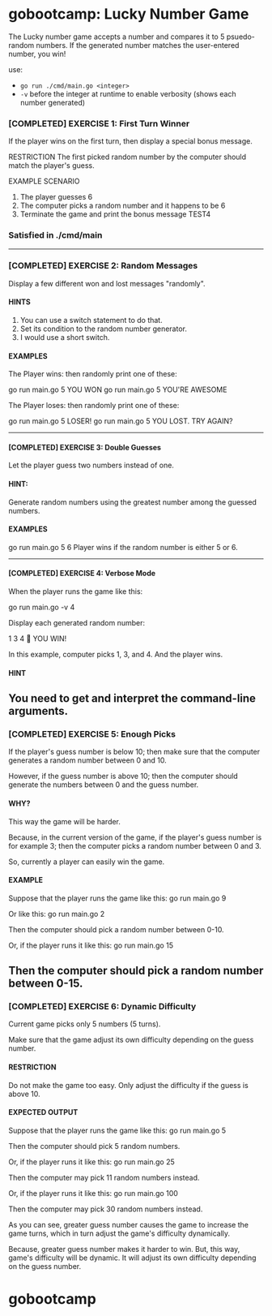 # gobootcamp: Lucky Number Game

The Lucky number game accepts a number and compares it to 5 psuedo-random numbers. If the generated number matches the user-entered number, you win!

use:
* `go run ./cmd/main.go <integer>`
* `-v` before the integer at runtime to enable verbosity (shows each number generated)

### [COMPLETED] EXERCISE 1: First Turn Winner
If the player wins on the first turn, then display
a special bonus message.

RESTRICTION
The first picked random number by the computer should
match the player's guess.

EXAMPLE SCENARIO
1. The player guesses 6
2. The computer picks a random number and it happens to be 6
3. Terminate the game and print the bonus message
TEST4
 
### Satisfied in ./cmd/main
 
---------------------------------------------------------
### [COMPLETED] EXERCISE 2: Random Messages

Display a few different won and lost messages "randomly".

#### HINTS
1. You can use a switch statement to do that.
2. Set its condition to the random number generator.
3. I would use a short switch.

#### EXAMPLES
The Player wins: then randomly print one of these:

go run main.go 5
   YOU WON
go run main.go 5
   YOU'RE AWESOME

The Player loses: then randomly print one of these:

go run main.go 5
   LOSER!
go run main.go 5
   YOU LOST. TRY AGAIN?

---------------------------------------------------------
#### [COMPLETED] EXERCISE 3: Double Guesses

Let the player guess two numbers instead of one.

#### HINT:
Generate random numbers using the greatest number
among the guessed numbers.

#### EXAMPLES
go run main.go 5 6
Player wins if the random number is either 5 or 6.

---------------------------------------------------------
#### [COMPLETED] EXERCISE 4: Verbose Mode

When the player runs the game like this:

go run main.go -v 4

Display each generated random number:

   1 3 4 🎉  YOU WIN!

In this example, computer picks 1, 3, and 4. And the player wins.

#### HINT
You need to get and interpret the command-line arguments.
---------------------------------------------------------

### [COMPLETED] EXERCISE 5: Enough Picks

If the player's guess number is below 10;
then make sure that the computer generates a random
number between 0 and 10.

However, if the guess number is above 10; then the
computer should generate the numbers
between 0 and the guess number.

#### WHY?
This way the game will be harder.

Because, in the current version of the game, if
the player's guess number is for example 3; then the
computer picks a random number between 0 and 3.

So, currently a player can easily win the game.

#### EXAMPLE
Suppose that the player runs the game like this:
  go run main.go 9

Or like this:
  go run main.go 2

  Then the computer should pick a random number
  between 0-10.

Or, if the player runs it like this:
  go run main.go 15

  Then the computer should pick a random number
  between 0-15.
--------------------------------------------------------
### [COMPLETED] EXERCISE 6: Dynamic Difficulty

Current game picks only 5 numbers (5 turns).

Make sure that the game adjust its own difficulty
depending on the guess number.

#### RESTRICTION
Do not make the game too easy. Only adjust the
difficulty if the guess is above 10.

#### EXPECTED OUTPUT
Suppose that the player runs the game like this:
  go run main.go 5

  Then the computer should pick 5 random numbers.

Or, if the player runs it like this:
  go run main.go 25

  Then the computer may pick 11 random numbers
  instead.

Or, if the player runs it like this:
  go run main.go 100

  Then the computer may pick 30 random numbers
  instead.

As you can see, greater guess number causes the
game to increase the game turns, which in turn
adjust the game's difficulty dynamically.

Because, greater guess number makes it harder to win.
But, this way, game's difficulty will be dynamic.
It will adjust its own difficulty depending on the
guess number.
# gobootcamp
